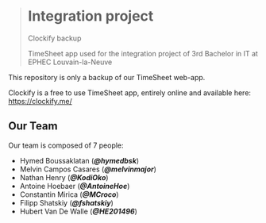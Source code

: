 > # Integration project
>
> Clockify backup
>
> TimeSheet app used for the integration project of 3rd Bachelor in IT at EPHEC Louvain-la-Neuve

This repository is only a backup of our TimeSheet web-app.

Clockify is a free to use TimeSheet app, entirely online and available here: <https://clockify.me/>

## Our Team

Our team is composed of 7 people:

* Hymed Boussaklatan (_**@hymedbsk**_)
* Melvin Campos Casares (_**@melvinmajor**_)
* Nathan Henry (_**@KodiOko**_)
* Antoine Hoebaer (_**@AntoineHoe**_)
* Constantin Mirica (_**@MCroco**_)
* Filipp Shatskiy (_**@fshatskiy**_)
* Hubert Van De Walle (_**@HE201496**_)
